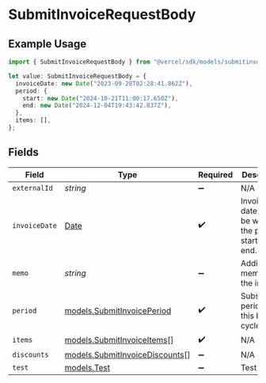 # SubmitInvoiceRequestBody

## Example Usage

```typescript
import { SubmitInvoiceRequestBody } from "@vercel/sdk/models/submitinvoiceop.js";

let value: SubmitInvoiceRequestBody = {
  invoiceDate: new Date("2023-09-28T02:28:41.862Z"),
  period: {
    start: new Date("2024-10-21T11:00:17.650Z"),
    end: new Date("2024-12-04T19:43:42.837Z"),
  },
  items: [],
};
```

## Fields

| Field                                                                                         | Type                                                                                          | Required                                                                                      | Description                                                                                   |
| --------------------------------------------------------------------------------------------- | --------------------------------------------------------------------------------------------- | --------------------------------------------------------------------------------------------- | --------------------------------------------------------------------------------------------- |
| `externalId`                                                                                  | *string*                                                                                      | :heavy_minus_sign:                                                                            | N/A                                                                                           |
| `invoiceDate`                                                                                 | [Date](https://developer.mozilla.org/en-US/docs/Web/JavaScript/Reference/Global_Objects/Date) | :heavy_check_mark:                                                                            | Invoice date. Must be within the period's start and end.                                      |
| `memo`                                                                                        | *string*                                                                                      | :heavy_minus_sign:                                                                            | Additional memo for the invoice.                                                              |
| `period`                                                                                      | [models.SubmitInvoicePeriod](../models/submitinvoiceperiod.md)                                | :heavy_check_mark:                                                                            | Subscription period for this billing cycle.                                                   |
| `items`                                                                                       | [models.SubmitInvoiceItems](../models/submitinvoiceitems.md)[]                                | :heavy_check_mark:                                                                            | N/A                                                                                           |
| `discounts`                                                                                   | [models.SubmitInvoiceDiscounts](../models/submitinvoicediscounts.md)[]                        | :heavy_minus_sign:                                                                            | N/A                                                                                           |
| `test`                                                                                        | [models.Test](../models/test.md)                                                              | :heavy_minus_sign:                                                                            | Test mode                                                                                     |